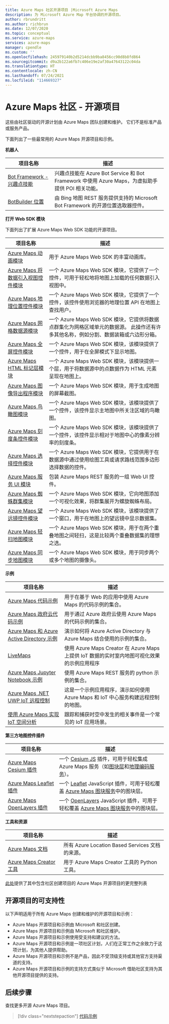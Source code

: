 ```yaml
---
title: Azure Maps 社区开源项目 |Microsoft Azure Maps
description: 为 Microsoft Azure Map 平台协调的开源项目。
author: rbrundritt
ms.author: richbrun
ms.date: 12/07/2020
ms.topic: conceptual
ms.service: azure-maps
services: azure-maps
manager: cpendle
ms.custom: ''
ms.openlocfilehash: 245979140b2d5214dcbb9ba8456cc90d8b8fd864
ms.sourcegitcommit: d9a2b122a6fb7c406e19e2af30a47643122c04da
ms.translationtype: HT
ms.contentlocale: zh-CN
ms.lasthandoff: 07/24/2021
ms.locfileid: "114669327"
---
```

# <a name="azure-maps-community---open-source-projects"></a>Azure Maps 社区 - 开源项目

这些由社区驱动的开源计划由 Azure Maps 团队创建和维护。 它们不是标准产品或服务产品。

下面列出了一些最常用的 Azure Maps 开源项目和示例。

**机器人**

| 项目名称 | 描述 |
|-|-|
| [Bot Framework - 兴趣点技能](https://github.com/microsoft/botframework-solutions/tree/488093ac2fddf16096171f6a926315aa45e199e7/skills/csharp/pointofinterestskill) | 兴趣点技能在 Azure Bot Service 和 Bot Framework 中使用 Azure Maps，为虚拟助手提供 POI 相关功能。 |
| [BotBuilder 位置](https://github.com/Microsoft/BotBuilder-Location) | 由 Bing 地图 REST 服务提供支持的 Microsoft Bot Framework 的开源位置选取器控件。 |

<a name="open-web-sdk-modules"></a>

**打开 Web SDK 模块**

下面列出了扩展 Azure Maps Web SDK 功能的开源项目。

| 项目名称 | 描述 |
|-|-|
| [Azure Maps 动画模块](https://github.com/Azure-Samples/azure-maps-animations) | 用于 Azure Maps Web SDK 的丰富动画库。 |
| [Azure Maps 将数据引入视图控件模块](https://github.com/Azure-Samples/azure-maps-bring-data-into-view-control) | 一个 Azure Maps Web SDK 模块，它提供了一个控件，可用于轻松地将地图上加载的任何数据引入视图中。 |
| [Azure Maps 地理位置控件模块](https://github.com/Azure-Samples/azure-maps-geolocation-control) | 一个 Azure Maps Web SDK 模块，它提供了一个控件，该控件使用浏览器的地理位置 API 在地图上查找用户。 |
| [Azure Maps 网格数据源模块](https://github.com/Azure-Samples/azure-maps-gridded-data-source) | 一个 Azure Maps Web SDK 模块，它提供将数据点群集化为网格区域单元的数据源。 此操作还有许多其他名称，例如分割、数据装箱或六边形分箱。  |
| [Azure Maps 全屏控件模块](https://github.com/Azure-Samples/azure-maps-fullscreen-control) | 一个 Azure Maps Web SDK 模块，该模块提供了一个控件，用于在全屏模式下显示地图。 |
| [Azure Maps HTML 标记层模块](https://github.com/Azure-Samples/azure-maps-html-marker-layer) | 一个 Azure Maps Web SDK 模块，该模块提供一个层，用于将数据源中的点数据作为 HTML 元素呈现在地图上。 |
| [Azure Maps 图像导出程序模块](https://github.com/Azure-Samples/azure-maps-image-exporter) | 一个 Azure Maps Web SDK 模块，用于生成地图的屏幕截图。 |
| [Azure Maps 鸟瞰图模块](https://github.com/Azure-Samples/azure-maps-overview-map) | 一个 Azure Maps Web SDK 模块，该模块提供了一个控件，该控件显示主地图中所关注区域的鸟瞰图。 |
| [Azure Maps 刻度条控件模块](https://github.com/Azure-Samples/azure-maps-scale-bar-control) | 一个 Azure Maps Web SDK 模块，该模块提供了一个控件，该控件显示相对于地图中心的像素分辨率的刻度条。 |
| [Azure Maps 选择控件模块](https://github.com/Azure-Samples/azure-maps-selection-control) | 一个 Azure Maps Web SDK 模块，它提供用于在数据源中通过使用绘图工具或请求路线范围多边形选择数据的控件。 |
| [Azure Maps 服务 UI 模块](https://github.com/Azure-Samples/azure-maps-services-ui) | 包装 Azure Maps REST 服务的一组 Web UI 控件。 |
| [Azure Maps 蜘蛛群集模块](https://github.com/Azure-Samples/azure-maps-spider-clusters) | 一个 Azure Maps Web SDK 模块，它向地图添加一个可视化效果，将群集展开为螺旋蜘蛛布局。 |
| [Azure Maps 望远镜控件模块](https://github.com/Azure-Samples/azure-maps-spyglass-control) | 一个 Azure Maps Web SDK 模块，该模块提供了一个窗口，用于在地图上的望远镜中显示数据集。  |
| [Azure Maps 轻扫地图模块](https://github.com/Azure-Samples/azure-maps-swipe-map) | 一个 Azure Maps Web SDK 模块，用于在两个重叠地图之间轻扫，这是比较两个重叠数据集的理想之选。 |
| [Azure Maps 同步地图模块](https://github.com/Azure-Samples/azure-maps-sync-maps) | 一个 Azure Maps Web SDK 模块，用于同步两个或多个地图的摄像头。 |

**示例**

| 项目名称 | 描述 |
|-|-|
| [Azure Maps 代码示例](https://github.com/Azure-Samples/AzureMapsCodeSamples) | 用于在基于 Web 的应用中使用 Azure Maps 的代码示例的集合。 |
| [Azure Maps 政府云代码示例](https://github.com/Azure-Samples/AzureMapsCodeSamples) | 用于通过 Azure 政府云使用 Azure Maps 的代码示例的集合。 |
| [Azure Maps 和 Azure Active Directory 示例](https://github.com/Azure-Samples/Azure-Maps-AzureAD-Samples) | 演示如何将 Azure Active Directory 与 Azure Maps 结合使用的示例的集合。 |
| [LiveMaps](https://github.com/Azure-Samples/LiveMaps) | 使用 Azure Maps Creator 在 Azure Maps 上提供 IoT 数据的实时室内地图可视化效果的示例应用程序 |
| [Azure Maps Jupyter Notebook 示例](https://github.com/Azure-Samples/Azure-Maps-Jupyter-Notebook) | 使用 Azure Maps REST 服务的 python 示例的集合。 |
| [Azure Maps .NET UWP IoT 远程控制](https://github.com/Azure-Samples/azure-maps-dotnet-webgl-uwp-iot-remote-control) | 这是一个示例应用程序，演示如何使用 Azure Maps 和 IoT 中心服务构建远程控制的地图。 |
| [使用 Azure Maps 实现 IoT 空间分析](https://github.com/Azure-Samples/iothub-to-azure-maps-geofencing) | 跟踪和捕获时空中发生的相关事件是一个常见的 IoT 应用场景。 |

**第三方地图控件插件**
<a name="third-part-map-control-plugins"></a>

| 项目名称 | 描述 |
|-|-|
| [Azure Maps Cesium 插件](https://github.com/azure-samples/azure-maps-cesium) | 一个 [Cesium JS](https://cesium.com/cesiumjs/) 插件，可用于轻松集成 Azure Maps 服务（如[图块层](/rest/api/maps/render-v2/get-map-tile)和[地理编码服务](/rest/api/maps/search)）。 |
| [Azure Maps Leaflet 插件](https://github.com/azure-samples/azure-maps-leaflet) | 一个 [Leaflet](https://leafletjs.com/) JavaScript 插件，可用于轻松覆盖 [Azure Maps 图块服务](/rest/api/maps/render-v2/get-map-tile)中的图块层。 |
 | [Azure Maps OpenLayers 插件](https://github.com/azure-samples/azure-maps-openlayers) | 一个 [OpenLayers](https://www.openlayers.org/) JavaScript 插件，可用于轻松覆盖 [Azure Maps 图块服务](/rest/api/maps/render-v2/get-map-tile)中的图块层。 |

**工具和资源**

| 项目名称 | 描述 |
|-|-|
| [Azure Maps 文档](https://github.com/MicrosoftDocs/azure-docs/tree/master/articles/azure-maps) | 所有 Azure Location Based Services 文档的来源。 |
| [Azure Maps Creator 工具](https://github.com/Azure-Samples/AzureMapsCreator) | 用于 Azure Maps Creator 工具的 Python 工具。 |

[此处](https://github.com/microsoft/Maps/blob/master/AzureMaps.md)提供了其中包含社区创建项目的 Azure Maps 开源项目的更完整列表

## <a name="supportability-of-open-source-projects"></a>开源项目的可支持性

以下声明适用于所有 Azure Maps 创建和维护的开源项目和示例：

- Azure Maps 开源项目和示例由 Microsoft 和社区创建。
- Azure Maps 开源项目和示例由 Microsoft 和社区维护。
- Azure Maps 开源项目和示例使用受支持和建议的方法。
- Azure Maps 开源项目和示例是一项社区计划，人们在正常工作之余致力于这项计划，为其他人提供帮助。
- Azure Maps 开源项目和示例不是产品，因此不受顶级支持或其他官方支持渠道的支持。
- Azure Maps 开源项目和示例的支持方式类似于 Microsoft 借助社区支持为其他开源项目提供的支持。

## <a name="next-steps"></a>后续步骤

查找更多开源 Azure Maps 项目。

> [!div class="nextstepaction"]
> [代码示例](/samples/browse/?products=azure-maps)
